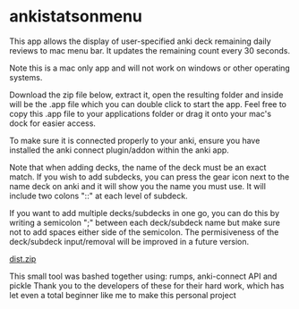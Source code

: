# ankistatsonmenu

This app allows the display of user-specified anki deck remaining daily reviews to mac menu bar. It updates the remaining count every 30 seconds.

Note this is a mac only app and will not work on windows or other operating systems.

Download the zip file below, extract it, open the resulting folder and inside will be the .app file which you can double click to start the app.
Feel free to copy this .app file to your applications folder or drag it onto your mac's dock for easier access.

To make sure it is connected properly to your anki, ensure you have installed the anki connect plugin/addon within the anki app.

Note that when adding decks, the name of the deck must be an exact match. If you wish to add subdecks, you can press the gear icon next to the name deck on anki and it will show you the name you must use. It will include two colons "::" at each level of subdeck.

If you want to add multiple decks/subdecks in one go, you can do this by writing a semicolon ";" between each deck/subdeck name but make sure not to add spaces either side of the semicolon. The permisiveness of the deck/subdeck input/removal will be improved in a future version.

[dist.zip](https://github.com/isym444/ankistatsonmenu/files/8145443/dist.zip)

This small tool was bashed together using: rumps, anki-connect API and pickle
Thank you to the developers of these for their hard work, which has let even a total beginner like me to make this personal project
